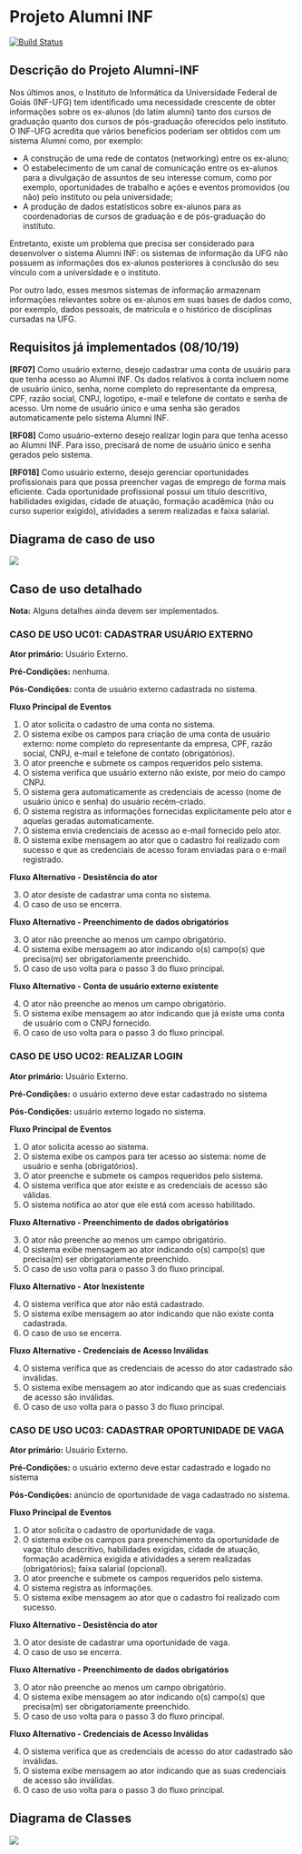 # Projeto Alumni INF

[![Build Status](https://travis-ci.com/luksave/Alumni-INF.svg?branch=master)](https://travis-ci.com/luksave/Alumni-INF)

## Descrição do Projeto Alumni-INF
Nos últimos anos, o Instituto de Informática da Universidade Federal de Goiás (INF-UFG) tem identificado uma necessidade crescente de obter informações sobre os ex-alunos (do latim alumni) tanto dos cursos de graduação quanto dos cursos de pós-graduação oferecidos pelo instituto. O INF-UFG acredita que vários benefícios poderiam ser obtidos com um sistema Alumni como, por exemplo:

- A construção de uma rede de contatos (networking) entre os ex-aluno;
- O estabelecimento de um canal de comunicação entre os ex-alunos para a divulgação de
assuntos de seu interesse comum, como por exemplo, oportunidades de trabalho e ações e
eventos promovidos (ou não) pelo instituto ou pela universidade;
- A produção de dados estatísticos sobre ex-alunos para as coordenadorias de cursos de
graduação e de pós-graduação do instituto.


Entretanto, existe um problema que precisa ser considerado para desenvolver o sistema Alumni INF: os sistemas de informação da UFG não possuem as informações dos ex-alunos posteriores à conclusão do seu vínculo com a universidade e o instituto.

Por outro lado, esses mesmos sistemas de informação armazenam informações relevantes sobre os ex-alunos em suas bases de dados como, por exemplo, dados pessoais, de matrícula e o histórico de disciplinas cursadas na UFG.


## Requisitos já implementados (08/10/19)
**[RF07]** Como usuário externo, desejo cadastrar uma conta de usuário
para que tenha acesso ao Alumni INF. Os dados relativos à conta
incluem nome de usuário único, senha, nome completo do
representante da empresa, CPF, razão social, CNPJ, logotipo, e-mail
e telefone de contato e senha de acesso. Um nome de usuário único e
uma senha são gerados automaticamente pelo sistema Alumni INF.

**[RF08]** Como usuário-externo desejo realizar login para que tenha
acesso ao Alumni INF. Para isso, precisará de nome de usuário único
e senha gerados pelo sistema.

**[RF018]** Como usuário externo, desejo gerenciar oportunidades
profissionais para que possa preencher vagas de emprego de forma
mais eficiente. Cada oportunidade profissional possui um título
descritivo, habilidades exigidas, cidade de atuação, formação
acadêmica (não ou curso superior exigido), atividades a serem
realizadas e faixa salarial.

## Diagrama de caso de uso
![](https://i.imgur.com/lt4H0tU.png)

## Caso de uso detalhado
**Nota:** Alguns detalhes ainda devem ser implementados.


### CASO DE USO UC01: CADASTRAR USUÁRIO EXTERNO

**Ator primário:** Usuário Externo.

**Pré-Condições:** nenhuma.

**Pós-Condições:** conta de usuário externo cadastrada no sistema.

**Fluxo Principal de Eventos**

1. O ator solicita o cadastro de uma conta no sistema.
2. O sistema exibe os campos para criação de uma conta de usuário externo: nome completo do representante da empresa, CPF, razão social, CNPJ, e-mail e telefone de contato (obrigatórios).
3. O ator preenche e submete os campos requeridos pelo sistema.
4. O sistema verifica que usuário externo não existe, por meio do campo CNPJ.
5. O sistema gera automaticamente as credenciais de acesso (nome de usuário único e senha) do usuário recém-criado.
6. O sistema registra as informações fornecidas explicitamente pelo ator e aquelas geradas automaticamente.
7. O sistema envia credenciais de acesso ao e-mail fornecido pelo ator.
8. O sistema exibe mensagem ao ator que o cadastro foi realizado com sucesso e que as credenciais de acesso foram enviadas para o e-mail registrado.

**Fluxo Alternativo - Desistência do ator**

3. O ator desiste de cadastrar uma conta no sistema.
4. O caso de uso se encerra.

**Fluxo Alternativo - Preenchimento de dados obrigatórios**

3. O ator não preenche ao menos um campo obrigatório.
4. O sistema exibe mensagem ao ator indicando o(s) campo(s) que precisa(m) ser obrigatoriamente preenchido.
5. O caso de uso volta para o passo 3 do fluxo principal.

**Fluxo Alternativo - Conta de usuário externo existente**

4. O ator não preenche ao menos um campo obrigatório.
5. O sistema exibe mensagem ao ator indicando que já existe uma conta de usuário com o CNPJ fornecido.
6. O caso de uso volta para o passo 3 do fluxo principal.



### CASO DE USO UC02: REALIZAR LOGIN

**Ator primário:** Usuário Externo.

**Pré-Condições:** o usuário externo deve estar cadastrado no sistema

**Pós-Condições:** usuário externo logado no sistema.

**Fluxo Principal de Eventos**

1. O ator solicita acesso ao sistema.
2. O sistema exibe os campos para ter acesso ao sistema: nome de usuário e senha (obrigatórios).
3. O ator preenche e submete os campos requeridos pelo sistema.
4. O sistema verifica que ator existe e as credenciais de acesso são válidas.
5. O sistema notifica ao ator que ele está com acesso habilitado.

**Fluxo Alternativo - Preenchimento de dados obrigatórios**

3. O ator não preenche ao menos um campo obrigatório.
4. O sistema exibe mensagem ao ator indicando o(s) campo(s) que precisa(m) ser obrigatoriamente preenchido.
5. O caso de uso volta para o passo 3 do fluxo principal.

**Fluxo Alternativo - Ator Inexistente**

4. O sistema verifica que ator não está cadastrado.
5. O sistema exibe mensagem ao ator indicando que não existe conta cadastrada.
6. O caso de uso se encerra.

**Fluxo Alternativo - Credenciais de Acesso Inválidas**

4. O sistema verifica que as credenciais de acesso do ator cadastrado são inválidas.
5. O sistema exibe mensagem ao ator indicando que as suas credenciais de acesso são
inválidas.
6. O caso de uso volta para o passo 3 do fluxo principal.


### CASO DE USO UC03: CADASTRAR OPORTUNIDADE DE VAGA

**Ator primário:** Usuário Externo.

**Pré-Condições:** o usuário externo deve estar cadastrado e logado no sistema

**Pós-Condições:** anúncio de oportunidade de vaga cadastrado no sistema.

**Fluxo Principal de Eventos**

1. O ator solicita o cadastro de oportunidade de vaga.
2. O sistema exibe os campos para preenchimento da oportunidade de vaga: título
descritivo, habilidades exigidas, cidade de atuação, formação acadêmica exigida e
atividades a serem realizadas (obrigatórios); faixa salarial (opcional).
3. O ator preenche e submete os campos requeridos pelo sistema.
4. O sistema registra as informações.
5. O sistema exibe mensagem ao ator que o cadastro foi realizado com sucesso.

**Fluxo Alternativo - Desistência do ator**

3. O ator desiste de cadastrar uma oportunidade de vaga.
4. O caso de uso se encerra.

**Fluxo Alternativo - Preenchimento de dados obrigatórios**

3. O ator não preenche ao menos um campo obrigatório.
4. O sistema exibe mensagem ao ator indicando o(s) campo(s) que precisa(m) ser obrigatoriamente preenchido.
5. O caso de uso volta para o passo 3 do fluxo principal.

**Fluxo Alternativo - Credenciais de Acesso Inválidas**

4. O sistema verifica que as credenciais de acesso do ator cadastrado são inválidas.
5. O sistema exibe mensagem ao ator indicando que as suas credenciais de acesso são
inválidas.
6. O caso de uso volta para o passo 3 do fluxo principal.


## Diagrama de Classes
![](https://i.imgur.com/WdFf7F7.png)
